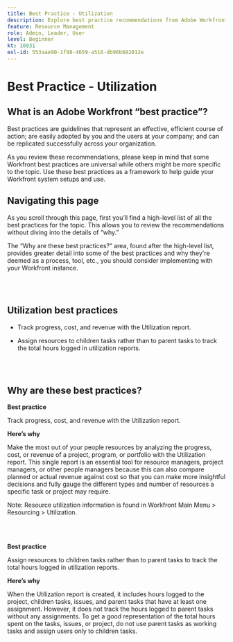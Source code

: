 ```yaml
---
title: Best Practice - Utilization
description: Explore best practice recommendations from Adobe Workfront experts about setting up, managing, and using the Utilization report.
feature: Resource Management
role: Admin, Leader, User
level: Beginner
kt: 10931
exl-id: 553aae90-1f98-4659-a516-db96b682012e
---
```

# Best Practice - Utilization

## What is an Adobe Workfront “best practice”? 

Best practices are guidelines that represent an effective, efficient course of action; are easily adopted by you and the users at your company; and can be replicated successfully across your organization. 

As you review these recommendations, please keep in mind that some Workfront best practices are universal while others might be more specific to the topic. Use these best practices as a framework to help guide your Workfront system setups and use.

## Navigating this page 

As you scroll through this page, first you’ll find a high-level list of all the best practices for the topic. This allows you to review the recommendations without diving into the details of “why.” 

The “Why are these best practices?” area, found after the high-level list, provides greater detail into some of the best practices and why they're deemed as a process, tool, etc., you should consider implementing with your Workfront instance. 

</br>
</br>

## Utilization best practices 

* Track progress, cost, and revenue with the Utilization report. 

* Assign resources to children tasks rather than to parent tasks to track the total hours logged in utilization reports. 

</br>
</br>

## Why are these best practices? 

**Best practice**

Track progress, cost, and revenue with the Utilization report. 



**Here’s why**

Make the most out of your people resources by analyzing the progress, cost, or revenue of a project, program, or portfolio with the Utilization report. This single report is an essential tool for resource managers, project managers, or other people managers because this can also compare planned or actual revenue against cost so that you can make more insightful decisions and fully gauge the different types and number of resources a specific task or project may require. 



Note: Resource utilization information is found in Workfront Main Menu > Resourcing > Utilization. 

</br>
</br>

**Best practice**

Assign resources to children tasks rather than to parent tasks to track the total hours logged in utilization reports.



**Here’s why**

When the Utilization report is created, it includes hours logged to the project, children tasks, issues, and parent tasks that have at least one assignment. However, it does not track the hours logged to parent tasks without any assignments. To get a good representation of the total hours spent on the tasks, issues, or project, do not use parent tasks as working tasks and assign users only to children tasks.
